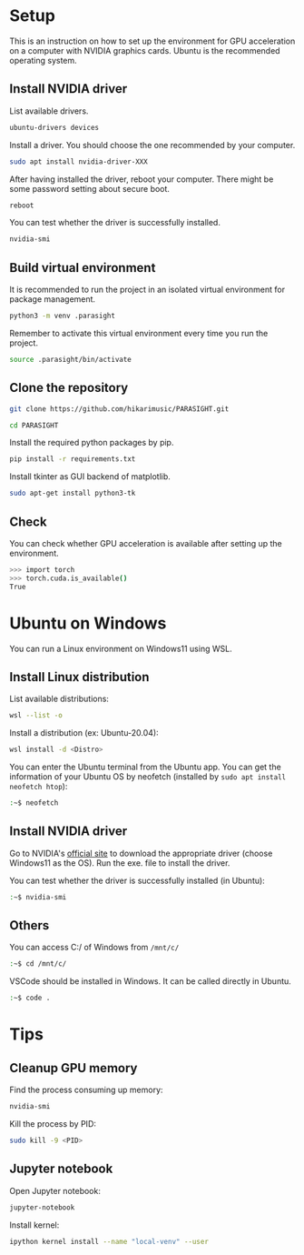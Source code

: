 # Setup

This is an instruction on how to set up the environment for GPU acceleration on a computer with NVIDIA graphics cards. 
Ubuntu is the recommended operating system. 

## Install NVIDIA driver 

List available drivers.

```sh
ubuntu-drivers devices
```

Install a driver. You should choose the one recommended by your computer.

```sh
sudo apt install nvidia-driver-XXX
```

After having installed the driver, reboot your computer. There might be some password setting about secure boot.

```sh
reboot
```

You can test whether the driver is successfully installed.

```sh
nvidia-smi
```

## Build virtual environment

It is recommended to run the project in an isolated virtual environment for package management.

```sh
python3 -m venv .parasight
```

Remember to activate this virtual environment every time you run the project.

```sh
source .parasight/bin/activate
```

## Clone the repository

```sh
git clone https://github.com/hikarimusic/PARASIGHT.git
```

```sh
cd PARASIGHT
```

Install the required python packages by pip.

```sh
pip install -r requirements.txt
```

Install tkinter as GUI backend of matplotlib.

```sh
sudo apt-get install python3-tk
```

## Check 

You can check whether GPU acceleration is available after setting up the environment.

```sh
>>> import torch
>>> torch.cuda.is_available()
True
```

# Ubuntu on Windows

You can run a Linux environment on Windows11 using WSL.

## Install Linux distribution

List available distributions:

```sh
wsl --list -o
```

Install a distribution (ex: Ubuntu-20.04):

```sh
wsl install -d <Distro>
```

You can enter the Ubuntu terminal from the Ubuntu app. You can get the information of your Ubuntu OS by neofetch (installed by `sudo apt install neofetch htop`):

```sh
:~$ neofetch
```

## Install NVIDIA driver

Go to NVIDIA's [official site](https://www.nvidia.com/download/index.aspx) to download the appropriate driver (choose Windows11 as the OS). Run the exe. file to install the driver.

You can test whether the driver is successfully installed (in Ubuntu):

```sh
:~$ nvidia-smi
```

## Others

You can access C:/ of Windows from `/mnt/c/`

```sh
:~$ cd /mnt/c/
```

VSCode should be installed in Windows. It can be called directly in Ubuntu.

```sh
:~$ code .
```

# Tips

## Cleanup GPU memory

Find the process consuming up memory:

```sh
nvidia-smi
```

Kill the process by PID:

```sh
sudo kill -9 <PID>
```

## Jupyter notebook

Open Jupyter notebook:

```sh
jupyter-notebook
```

Install kernel:

```sh
ipython kernel install --name "local-venv" --user
```